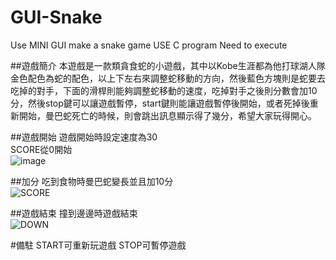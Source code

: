 # GUI-Snake
Use MINI GUI make a snake game 
USE C program
Need to execute 

##遊戲簡介
本遊戲是一款類貪食蛇的小遊戲，其中以Kobe生涯都為他打球湖人隊金色配色為蛇的配色，以上下左右來調整蛇移動的方向，然後藍色方塊則是蛇要去吃掉的對手，下面的滑桿則能夠調整蛇移動的速度，吃掉對手之後則分數會加10分，然後stop鍵可以讓遊戲暫停，start鍵則能讓遊戲暫停後開始，或者死掉後重新開始，曼巴蛇死亡的時候，則會跳出訊息顯示得了幾分，希望大家玩得開心。

##遊戲開始
遊戲開始時設定速度為30  
SCORE從0開始  
![image](https://user-images.githubusercontent.com/63222978/136785045-5fe63504-0aef-4b72-b8a1-ed2763360f8c.png)  

##加分
吃到食物時曼巴蛇變長並且加10分  
![SCORE](https://user-images.githubusercontent.com/63222978/136785512-44507b07-82a3-47f2-9896-bd51c7d24e7f.jpg)  

##遊戲結束
撞到邊邊時遊戲結束  
![DOWN](https://user-images.githubusercontent.com/63222978/136785562-e156c04b-66db-4def-a358-9f43e605ecb1.jpg)  

#備駐
START可重新玩遊戲 STOP可暫停遊戲
